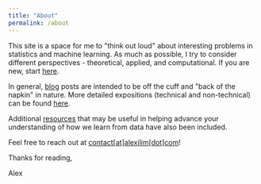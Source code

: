 ```yaml
---
title: "About"
permalink: /about
---
```


This site is a space for me to "think out loud" about interesting problems in statistics and machine learning. As much as possible, I try to consider different perspectives - theoretical, applied, and computational. If you are new, start [here](https://alexjlim.com/primers).

In general, [blog](https://alexjlim.com/blog) posts are intended to be off the cuff and "back of the napkin" in nature. More detailed expositions (technical and non-technical) can be found [here](https://alexjlim.com/essays).

Additional [resources](https://alexjlim.com/resources) that may be useful in helping advance your understanding of how we learn from data have also been included.

Feel free to reach out at [contact[at]alexjlim[dot]com](mailto:contact@alexjlim.com)!

Thanks for reading,

Alex
